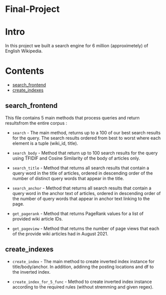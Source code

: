 # Final-Project

Intro
=====
In this project we built a search engine for 6 million (approximetely) of English Wikipedia.

Contents
==========

<!--ts-->
- [search_frontend](#search_frontend)
- [create_indexes](#create_indexes)
<!--te-->


## search_frontend
This file contains 5 main methods that process queries and return resultsfrom the entire corpus :

- `search` - The main method, returns up to a 100 of our best search results for the query. The search results ordered from best to worst where each element is a tuple (wiki_id, title).

- `search_body` - Method that return up to 100 search results for the query using TFIDIF and Cosine Similarity of the body of articles only.

- `search_title` - Method that returns all search results that contain a query word in the title of articles, ordered in descending order of the number of distinct query words that appear in the title.

- `search_anchor` - Method that returns all search results that contain a query word in the anchor text of articles, ordered in
descending order of the number of query words that appear in anchor text linking to the page.

- `get_pagerank` - Method that returns PageRank values for a list of provided wiki article IDs.

- `get_pageview` - Method that returns the number of page views that each of the provide wiki articles had in August 2021.

## create_indexes

- `create_index` - The main method to create inverted index instance for title/body/anchor. In addition, addinng the posting locations and df to the inverted index.

- `create_index_for_5_func` - Method to create inverted index instance according to the required rules (without stremming and given regex).
